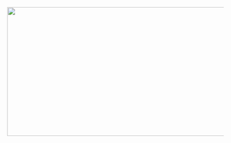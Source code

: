 
<center>
  <a href="https://github.com/devxb/gitanimals">
    <img
      src="https://render.gitanimals.org/farms/gaeunpark7"
      width="600"
      height="300"
    />
  </a>
</center>
